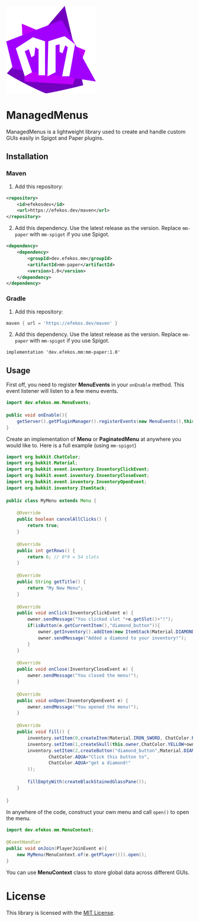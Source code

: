 ![](./assets/ManagedMenus.png)
# ManagedMenus

ManagedMenus is a lightweight library used to create and handle custom GUIs easily in Spigot and Paper plugins.

## Installation

### Maven

1. Add this repository:

````xml
<repository>
    <id>efekosdev</id>
    <url>https://efekos.dev/maven</url>
</repository>
````

2. Add this dependency. Use the latest release as the version. Replace `mm-paper` with `mm-spigot` if you use Spigot.

````xml
<dependency>
    <dependency>
        <groupId>dev.efekos.mm</groupId>
        <artifactId>mm-paper</artifactId>
        <version>1.0</version>
    </dependency>
</dependency>
````

### Gradle

1. Add this repository:

```gradle
maven { url = 'https://efekos.dev/maven' }
```

2. Add this dependency. Use the latest release as the version. Replace `mm-paper` with `mm-spigot` if you use Spigot.

```gralde
implementation 'dev.efekos.mm:mm-paper:1.0'
```

## Usage

First off, you need to register **MenuEvents** in your `onEnable` method. This event listener will listen to a few menu
events.

````java
import dev.efekos.mm.MenuEvents;

public void onEnable(){
    getServer().getPluginManager().registerEvents(new MenuEvents(),this);
}
````

Create an implementation of **Menu** or **PaginatedMenu** at anywhere you would like to. Here is a full example
(using `mm-spigot`)

````java
import org.bukkit.ChatColor;
import org.bukkit.Material;
import org.bukkit.event.inventory.InventoryClickEvent;
import org.bukkit.event.inventory.InventoryCloseEvent;
import org.bukkit.event.inventory.InventoryOpenEvent;
import org.bukkit.inventory.ItemStack;

public class MyMenu extends Menu {

    @Override
    public boolean cancelAllClicks() {
        return true;
    }

    @Override
    public int getRows() {
        return 6; // 6*9 = 54 slots
    }

    @Override
    public String getTitle() {
        return "My New Menu";
    }

    @Override
    public void onClick(InventoryClickEvent e) {
        owner.sendMessage("You clicked slot "+e.getSlot()+"!");
        if(isButton(e.getCurrentItem(),"diamond_button")){
            owner.getInventory().addItem(new ItemStack(Material.DIAMOND));
            owner.sendMessage("Added a diamond to your inventory!");
        }
    }

    @Override
    public void onClose(InventoryCloseEvent e) {
        owner.sendMessage("You closed the menu!");
    }

    @Override
    public void onOpen(InventoryOpenEvent e) {
        owner.sendMessage("You opened the menu!");
    }

    @Override
    public void fill() {
        inventory.setItem(0,createItem(Material.IRON_SWORD, ChatColor.RED+"Blood Sword",ChatColor.DARK_RED+"This sword is covered in blood."));
        inventory.setItem(1,createSkull(this.owner,ChatColor.YELLOW+owner.getName(),ChatColor.GOLD+"This is you!"));
        inventory.setItem(2,createButton("diamond_button",Material.DIAMOND,ChatColor.AQUA+"Diamond giver",
                ChatColor.AQUA+"Click this button to",
                ChatColor.AQUA+"get a diamond!"
        ));

        fillEmptyWith(createBlackStainedGlassPane());
    }

}
````

In anywhere of the code, construct your own menu and call `open()` to open the menu.

```java
import dev.efekos.mm.MenuContext;

@EventHandler
public void onJoin(PlayerJoinEvent e){
    new MyMenu(MenuContext.of(e.getPlayer())).open();
}

```

You can use **MenuContext** class to store global data across different GUIs.

# License

This library is licensed with the [MIT License](./LICENSE.md).